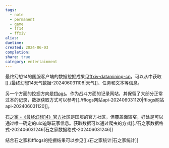 ```yaml
---
tags:
  - note
  - permanent
  - game
  - ff14
  - ffxiv
alias: 
duetime: 
created: 2024-06-03
completion: 
share: true
category: entertainment
---
```


最终幻想14的国服客户端的数据挖掘成果见[ffxiv-datamining-cn](https://github.com/thewakingsands/ffxiv-datamining-cn/tree/dc45aacd68d2a2f7168078d020b40df13886279a)，可以从中获取[[./最终幻想14天气数据-202406031108|天气]]、任务和文本等信息。

另一个方面的挖掘方向是[fflogs](https://cn.fflogs.com)，作为战斗方面的记录网站，其保留了大部分正常过本的记录，数据获取方式可以参考[[./fflogs网站api-202406031120|fflogs网站api-202406031120]]。

[石之家 -《最终幻想14》官方社区](https://ff14risingstones.web.sdo.com/pc/index.html#/post)是国服的官方社区，但覆盖面较窄，好处是可以通过唯一确定的uid追踪玩家信息。获取数据可以通过爬虫的方式[[./石之家数据格式-202406031246|石之家数据格式-202406031246]]

结合石之家和fflogs的挖掘结果可以参见[[./石之家统计|石之家统计]]